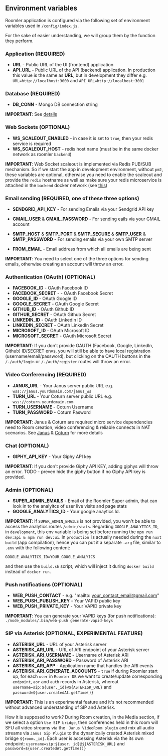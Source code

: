 ## Environment variables

Roomler application is configured via the following set of environment variables used in `/config/index.js`.

For the sake of easier understanding, we will group them by the function they perform.

### Application (REQUIRED)
- **URL** - Public URL of the UI (frontend) application
- **API_URL** - Public URL of the API (backend) application. In production this value is the same as **URL**, but in development they differ e.g. `URL=http://localhost:3000` and `API_URL=http://localhost:3001`

### Database (REQUIRED)
- **DB_CONN** - Mongo DB connection string

**IMPORTANT**: See [details](./deps-mongo.md)

### Web Sockets (OPTIONAL)
- **WS_SCALEOUT_ENABLED** - in case it is set to `true`, then your redis service is required
- **WS_SCALEOUT_HOST** - redis host name (must be in the same docker network as roomler `backend`)

**IMPORTANT**: Web Socket scaleout is implemented via Redis PUB/SUB mechanism. So if we start the app in development environment, without `pm2`, these variables are optional, otherwise you need to enable the scaleout and provide the `redis` hostname as well as make sure your redis microservice is attached in the `backend` docker network (see [this](./deps-redis.md))

### Email sending (REQUIRED, one of these three options)
- **SENDGRID_API_KEY** - For sending Emails via your Sendgrid API key
- **GMAIL_USER** & **GMAIL_PASSWORD** - For sending eails via your GMAIL account
- **SMTP_HOST** & **SMTP_PORT** & **SMTP_SECURE** & **SMTP_USER** & **SMTP_PASSWORD** - For sending emails via your own SMTP server

- **FROM_EMAIL** - Email address from which all emails are being sent

**IMPORTANT**: You need to select one of the three options for sending emails, otherwise creating an account will throw an error.

### Authentication (OAuth) (OPTIONAL)
- **FACEBOOK_ID** - OAuth Facebook ID
- **FACEBOOK_SECRET** -  - OAuth Facebook Secret
- **GOOGLE_ID** - OAuth Google ID
- **GOOGLE_SECRET** - OAuth Google Secret
- **GITHUB_ID** -  OAuth Github ID
- **GITHUB_SECRET** - OAuth Github Secret
- **LINKEDIN_ID** - OAuth LinkedIn ID
- **LINKEDIN_SECRET** - OAuth LinkedIn Secret
- **MICROSOFT_ID** - OAuth Microsoft ID
- **MICROSOFT_SECRET** - OAuth Microsoft Secret

**IMPORTANT**: If you don't provide OAUTH (Facebook, Google, LinkedIn, Github) ID/SECRET envs, you will still be able to have local registration (username/email/password), but clicking on the OAUTH buttons in the `/-/auth/login` or `/-/auth/register` routes will throw an error.

### Video Conferencing (REQUIRED)
- **JANUS_URL** - Your Janus server public URL e.g. `wss://janus.yourdomain.com/janus_ws`
- **TURN_URL**  - Your Coturn server public URL e.g. `wss://coturn.yourdomain.com`
- **TURN_USERNAME** - Coturn Username
- **TURN_PASSWORD** - Coturn Pasword

**IMPORTANT**: Janus & Coturn are required micro service dependencies need to Room creation, video conferencing & reliable connects in NAT scenarios. See [Janus](./deps-janus.md) & [Coturn](./deps-coturn.md) for more details

### Chat (OPTIONAL)
- **GIPHY_API_KEY** - Your Giphy API key

**IMPORTANT**: If you don't provide Giphy API KEY, adding giphys will throw an error. TODO - preven hide the giphy button if no Giphy API key is provided.

### Admin (OPTIONAL)
- **SUPER_ADMIN_EMAILS** - Email of the Roomler Super admin, that can look in to the analyitcs of user live visits and page stats
- **GOOGLE_ANALYTICS_ID**  - Your google anaytics Id.

**IMPORTANT**: If `SUPER_ADMIN_EMAILS` is not provided, you won't be able to access the analytics routes `/admin/stats`. Regarding `GOOGLE_ANALYTICS_ID`, in `development`, this env variable is being set before running the `npm run dev:api & npm run dev:ui`. In `production `is actually needed during the `nuxt build` (app compilation), hence you can put it a separate `.arg` file, similar to `.env` with the following content:
```
GOOGLE_ANALYTICS_ID=YOUR_GOOGLE_ANALYICS
```
and then use the `build.sh` script, which will inject it during `docker build` instead of `docker run`.


### Push notifications (OPTIONAL)
- **WEB_PUSH_CONTACT** - e.g. "mailto: your_contact_email@gmail.com"
- **WEB_PUSH_PUBLISH_KEY** - Your VAPID public key
- **WEB_PUSH_PRIVATE_KEY** - Your VAPID private key

**IMPORTANT**: You can generate your VAPID keys (for push notifications):
`./node_modules/.bin/web-push generate-vapid-keys`

### SIP via Asterisk (OPTIONAL, EXPERIMENTAL FEATURE)
- **ASTERISK_URL** - URL of your Asterisk server
- **ASTERISK_ARI_URL** - URL of ARI endpoint of your Asterisk server
- **ASTERISK_ARI_USERNAME** - Username of Asterisk ARI
- **ASTERISK_ARI_PASSWORD** - Password of Asterisk ARI
- **ASTERISK_ARI_APP** - Application name that handles the ARI events
- **ASTERISK_ARI_GENERATE_ACCOUNTS** - `true` if during Roomler start up, for each `user` in `Roomler DB` we want to create/update corresponding `endpoint`, `aor` and `auth` records in Asterisk, whereat `username=sip:${user._id}@${ASTERISK_URL}` and `password=${user.createdAt.getTime()}`

**IMPORTANT**: This is an experimental feature and it's not recommended without advanced understanding of SIP and Asterisk.

How it is supposed to work? During Room creation, in the Media section, if we select a option `Use SIP bridge`, then conferences held in this room will SFU all video streams via the ` Janus VideoRoom plugin` and mix all audio streams via `Janus Sip Plugin` to the dynamically created Asterisk mixed bridge `${room._id}`. Each user is accessing Asterisk via the its own endpoint: `username=sip:${user._id}@${ASTERISK_URL}` and `password=${user.createdAt.getTime()}`